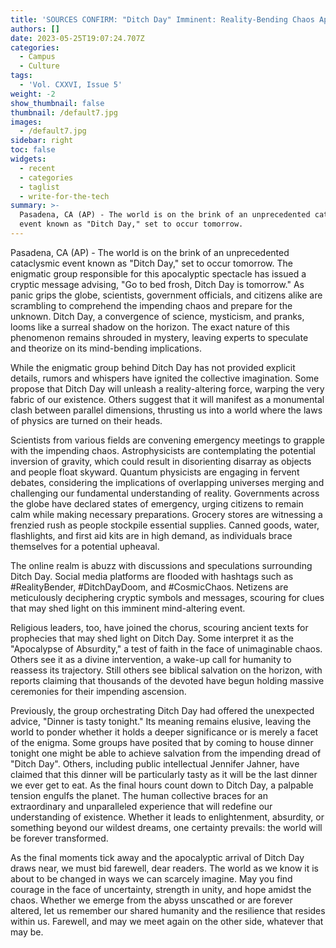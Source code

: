 ```yaml
---
title: 'SOURCES CONFIRM: "Ditch Day" Imminent: Reality-Bending Chaos Approaches'
authors: []
date: 2023-05-25T19:07:24.707Z
categories:
  - Campus
  - Culture
tags:
  - 'Vol. CXXVI, Issue 5'
weight: -2
show_thumbnail: false
thumbnail: /default7.jpg
images:
  - /default7.jpg
sidebar: right
toc: false
widgets:
  - recent
  - categories
  - taglist
  - write-for-the-tech
summary: >-
  Pasadena, CA (AP) - The world is on the brink of an unprecedented cataclysmic
  event known as "Ditch Day," set to occur tomorrow.
---
```


Pasadena, CA (AP) - The world is on the brink of an unprecedented cataclysmic event known as "Ditch Day," set to occur tomorrow. The enigmatic group responsible for this apocalyptic spectacle has issued a cryptic message advising, "Go to bed frosh, Ditch Day is tomorrow." As panic grips the globe, scientists, government officials, and citizens alike are scrambling to comprehend the impending chaos and prepare for the unknown.
Ditch Day, a convergence of science, mysticism, and pranks, looms like a surreal shadow on the horizon. The exact nature of this phenomenon remains shrouded in mystery, leaving experts to speculate and theorize on its mind-bending implications.


While the enigmatic group behind Ditch Day has not provided explicit details, rumors and whispers have ignited the collective imagination. Some propose that Ditch Day will unleash a reality-altering force, warping the very fabric of our existence. Others suggest that it will manifest as a monumental clash between parallel dimensions, thrusting us into a world where the laws of physics are turned on their heads.


Scientists from various fields are convening emergency meetings to grapple with the impending chaos. Astrophysicists are contemplating the potential inversion of gravity, which could result in disorienting disarray as objects and people float skyward. Quantum physicists are engaging in fervent debates, considering the implications of overlapping universes merging and challenging our fundamental understanding of reality.
Governments across the globe have declared states of emergency, urging citizens to remain calm while making necessary preparations. Grocery stores are witnessing a frenzied rush as people stockpile essential supplies. Canned goods, water, flashlights, and first aid kits are in high demand, as individuals brace themselves for a potential upheaval.


The online realm is abuzz with discussions and speculations surrounding Ditch Day. Social media platforms are flooded with hashtags such as #RealityBender, #DitchDayDoom, and #CosmicChaos. Netizens are meticulously deciphering cryptic symbols and messages, scouring for clues that may shed light on this imminent mind-altering event.


Religious leaders, too, have joined the chorus, scouring ancient texts for prophecies that may shed light on Ditch Day. Some interpret it as the "Apocalypse of Absurdity," a test of faith in the face of unimaginable chaos. Others see it as a divine intervention, a wake-up call for humanity to reassess its trajectory. Still others see biblical salvation on the horizon, with reports claiming that thousands of the devoted have begun holding massive ceremonies for their impending ascension. 


Previously, the group orchestrating Ditch Day had offered the unexpected advice, "Dinner is tasty tonight." Its meaning remains elusive, leaving the world to ponder whether it holds a deeper significance or is merely a facet of the enigma. Some groups have posited that by coming to house dinner tonight one might be able to achieve salvation from the impending dread of "Ditch Day". Others, including public intellectual Jennifer Jahner, have claimed that this dinner will be particularly tasty as it will be the last dinner we ever get to eat.
As the final hours count down to Ditch Day, a palpable tension engulfs the planet. The human collective braces for an extraordinary and unparalleled experience that will redefine our understanding of existence. Whether it leads to enlightenment, absurdity, or something beyond our wildest dreams, one certainty prevails: the world will be forever transformed.


As the final moments tick away and the apocalyptic arrival of Ditch Day draws near, we must bid farewell, dear readers. The world as we know it is about to be changed in ways we can scarcely imagine. May you find courage in the face of uncertainty, strength in unity, and hope amidst the chaos. Whether we emerge from the abyss unscathed or are forever altered, let us remember our shared humanity and the resilience that resides within us. Farewell, and may we meet again on the other side, whatever that may be.
